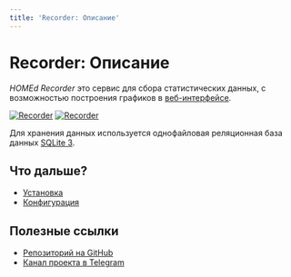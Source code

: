 ```yaml
---
title: 'Recorder: Описание'
---
```


# Recorder: Описание

_HOMEd Recorder_ это сервис для сбора статистических данных, с возможностью построения графиков в [веб-интерфейсе](/web/).

[![Recorder](/assets/img/screenshot/recorder-light.png#only-light)](/assets/img/screenshot/recorder-light.png)
[![Recorder](/assets/img/screenshot/recorder-dark.png#only-dark)](/assets/img/screenshot/recorder-dark.png)

Для хранения данных используется однофайловая реляционная база данных [SQLite 3](https://www.sqlite.org).

## Что дальше?

- [Установка](/recorder/installation/)
- [Конфигурация](/recorder/configuration/)

## Полезные ссылки

- [Репозиторий на GitHub](https://github.com/u236/homed-service-recorder)
- [Канал проекта в Telegram](https://t.me/homed_info)

